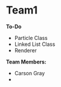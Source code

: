 # Team1

  **To-Do**

- Particle Class
- Linked List Class
- Renderer

**Team Members:**

  - Carson Gray
  - 
